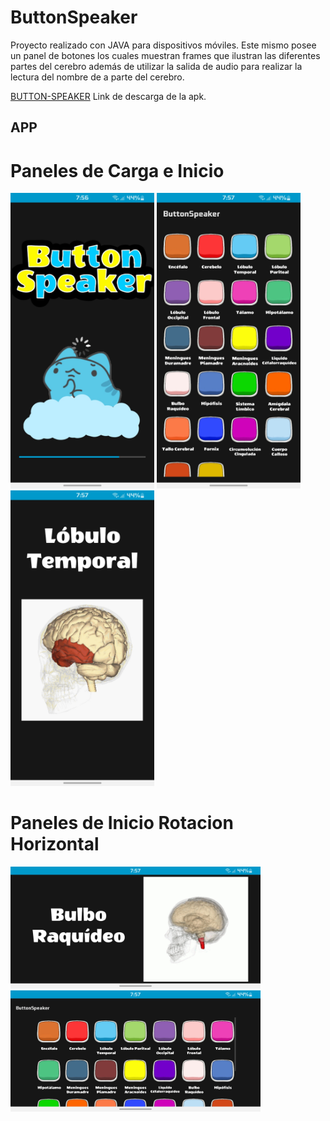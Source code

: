 # ButtonSpeaker
Proyecto realizado con JAVA para dispositivos móviles. Este mismo posee un panel de 
botones los cuales muestran frames que ilustran las diferentes partes del cerebro además de 
utilizar la salida de audio para realizar la lectura del nombre de a parte del cerebro. 

[BUTTON-SPEAKER](https://drive.google.com/file/d/1H8f5m8fhtN0oYzn9PWsqaMNfvfJMiP71/view?usp=share_link) Link de descarga de la apk.

## APP
# Paneles de Carga e Inicio

<div >
<img src="/ImagesReadme/Carga.jpg" alt="PanelCarga" width="230px">
<img src="/ImagesReadme/Panel1.jpg" alt="Inicio" width="230px"> 
<img src="/ImagesReadme/Panel2.jpg" alt="Botones" width="230px"> 
</div>

# Paneles de Inicio Rotacion Horizontal

<div>
  <img src="/ImagesReadme/Panel2R.jpg" alt="InicioRotado" width="400px">
  <img src="/ImagesReadme/panelR.jpg" alt="BotonRotado" width="400px"> 
</div>
